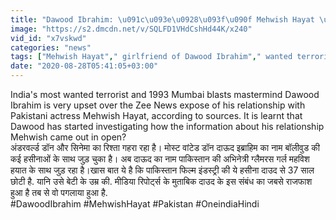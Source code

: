 ```yaml
---
title: "Dawood Ibrahim: \u091c\u093e\u0928\u093f\u090f Mehwish Hayat \u0915\u094b, \u091c\u093f\u0928\u094d\u0939\u0947\u0902 \u092c\u0924\u093e\u092f\u093e \u091c\u093e \u0930\u0939\u093e 'Don' \u0915\u0940 \u0928\u0908 \u092a\u094d\u0930\u0947\u092e\u093f\u0915\u093e! \u0935\u0928\u0907\u0902\u0921\u093f\u092f\u093e \u0939\u093f\u0902\u0926\u0940"
image: "https://s2.dmcdn.net/v/SQLFD1VHdCshHd44K/x240"
vid_id: "x7vskwd"
categories: "news"
tags: ["Mehwish Hayat"," girlfriend of Dawood Ibrahim"," wanted terrorist Dawood Ibrahim"]
date: "2020-08-28T05:41:05+03:00"
---
```

India's most wanted terrorist and 1993 Mumbai blasts mastermind Dawood Ibrahim is very upset over the Zee News expose of his relationship with Pakistani actress Mehwish Hayat, according to sources. It is learnt that Dawood has started investigating how the information about his relationship Mehwish came out in open?    <br>अंडरवर्ल्ड डॉन और सिनेमा का रिश्ता गहरा रहा है। मोस्ट वांटेड डॉन दाऊद इब्राहिम का नाम बॉलीवुड की कई हसीनाओं के साथ जुड़ चुका है। अब दाऊद का नाम पाकिस्तान की अभिनेत्री ग्लैमरस गर्ल महविश हयात के साथ जुड़ रहा है।खास बात ये है कि पाकिस्तान फिल्म इंडस्ट्री की ये हसीना दाउद से 37 साल छोटी है. यानि उसे बेटी के उम्र की. मीडिया रिपोर्ट्स के मुताबिक दाउद के इस संबंध का जबसे राजफाश हुआ है तब से वो पगलाया हुआ है.    <br>#DawoodIbrahim #MehwishHayat #Pakistan #OneindiaHindi

